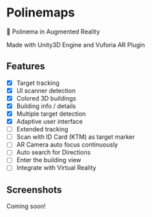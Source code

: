 # Polinemaps
:city_sunset: Polinema in Augmented Reality

Made with Unity3D Engine and Vuforia AR Plugin

## Features
- [x] Target tracking
- [x] UI scanner detection
- [x] Colored 3D buildings
- [x] Building info / details
- [x] Multiple target detection
- [x] Adaptive user interface
- [ ] Extended tracking
- [ ] Scan with ID Card (KTM) as target marker
- [ ] AR Camera auto focus continuously
- [ ] Auto search for Directions
- [ ] Enter the building view
- [ ] Integrate with Virtual Reality

## Screenshots
Coming soon!